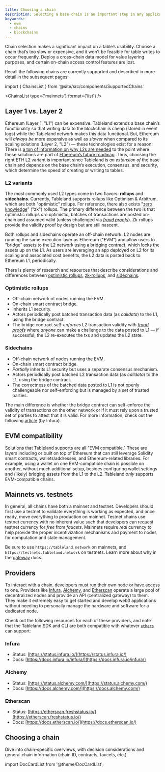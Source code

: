 ```yaml
---
title: Choosing a chain
description: Selecting a base chain is an important step in any application’s design and, especially, for tables.
keywords:
  - evm
  - chains
  - blockchains
---
```


Chain selection makes a significant impact on a table’s usability. Choose a chain that’s too slow or expensive, and it won’t be feasible for table writes to occur frequently. Deploy a cross-chain data model for value layering purposes, and certain on-chain access control features are lost.

Recall the following chains are currently supported and described in more detail in the subsequent pages:

import { ChainsList } from '@site/src/components/SupportedChains'

<ChainsList type={'mainnets'} format={'list'} />

## Layer 1 vs. Layer 2

Ethereum (Layer 1, "L1") can be expensive. Tableland extends a base chain’s functionality so that writing data to the blockchain is cheap (stored in event logs) while the Tableland network makes this data functional. But, Ethereum will _always be_ more expensive as well as _slower_ when compared to its scaling solutions (Layer 2, "L2") — these technologies exist for a reason! There is [a ton of information on why L2s are needed](https://ethereum.org/en/layer-2/) to the point where these solutions are part of [Ethereum’s future roadmap](https://vitalik.ca/general/2021/12/06/endgame.html). Thus, choosing the right ETH L2 variant is important since Tableland is _an extension of_ the base chain and depends on the base chain’s execution, consensus, and security, which determine the speed of creating or writing to tables.

### L2 variants

The most commonly used L2 types come in two flavors: **rollups** and **sidechains**. Currently, Tableland supports rollups like Optimism & Arbitrum, which are both "optimistic" rollups. For reference, there also exists "[zero knowledge](https://ethereum.org/en/developers/docs/scaling/zk-rollups/)" ("zk") rollups. The primary difference between the two is that optimistic rollups _are_ optimistic; batches of transactions are posted on-chain and assumed valid (unless challenged via [_fraud proofs_](https://ethereum.org/en/glossary/#fraud-proof)). Zk-rollups provide the validity proof by design but are still nascent.

Both rollups and sidechains operate an off-chain network. L2 nodes are running the same execution layer as Ethereum ("EVM") and allow users to "bridge" assets to the L2 network using a bridging contract, which locks the assets up on the L1. As users are leveraging an app deployed on L2 for its scaling and associated cost benefits, the L2 data is posted back to Ethereum L1, periodically.

There is plenty of research and resources that describe considerations and differences between [optimistic rollups](https://ethereum.org/en/developers/docs/scaling/optimistic-rollups/), [zk-rollups](https://ethereum.org/en/developers/docs/scaling/zk-rollups/), and [sidechains](https://ethereum.org/en/developers/docs/scaling/sidechains/).

### Optimistic rollups

- Off-chain network of nodes running the EVM.
- On-chain smart contract bridge.
- Inherits L1 security.
- Actors periodically post batched transaction data (as _calldata_) to the L1, using the bridge contract.
- The bridge contract _self-enforces_ L2 transaction validity with [_fraud proofs_](https://ethereum.org/en/glossary/#fraud-proof) where _anyone_ can make a challenge to the data posted to L1 — if successful, the L2 re-executes the txs and updates the L2 state.

### Sidechains

- Off-chain network of nodes running the EVM.
- On-chain smart contract bridge.
- _Partially_ inherits L1 security but uses a separate consensus mechanism.
- Actors periodically post batched L2 transaction data (as _calldata_) to the L1, using the bridge contract.
- The correctness of the batched data posted to L1 is not openly challengeable nor self-enforcing but is managed by a set of trusted parties.

The main difference is whether the bridge contract can self-enforce the validity of transactions on the other network or if it must rely upon a trusted set of parties to attest that it is valid. For more information, check out the following [article](https://blog.infura.io/post/offchain-protocols-sidechains-and-rollups) (by Infura).

## EVM compatibility

Solutions that Tableland supports are all "EVM compatible." These are layers including or built on top of Ethereum that can still leverage Solidity smart contracts, wallets/addresses, and Ethereum-related libraries. For example, using a wallet on one EVM-compatible chain is possible on another, without much additional setup, besides configuring wallet settings and (likely) bridging assets from the L1 to the L2. Tableland _only_ supports EVM-compatible chains.

## Mainnets vs. testnets

In general, all chains have both a mainnet and testnet. Developers should first use a testnet to validate everything is working as expected, and once ready, move everything to production on mainnet. Testnet chains use testnet currency with no inherent value such that developers can request testnet currency for _free_ from _faucets_. Mainnets require _real_ currency to help provide the proper incentivization mechanisms and payment to nodes for computation and state management.

Be sure to use `https://tableland.network` on mainnets, and `https://testnets.tableland.network` on testnets. Learn more about why in the [gateway](gateway) docs.

## Providers

To interact with a chain, developers must run their own node or have access to one. Providers like [Infura](https://infura.io/), [Alchemy](https://www.alchemy.com/), and [Etherscan](https://etherscan.io/) operate a large pool of decentralized nodes and provide an API (centralized gateway) to them. They make it extremely easy to get started and develop web3 applications without needing to personally manage the hardware and software for a dedicated node.

Check out the following resources for each of these providers, and note that the Tableland SDK and CLI are both compatible with whatever [`ethers`](https://docs.ethers.org/v5/api/providers/) can support:

### Infura

- Status: [https://status.infura.io/](https://status.infura.io/)
- Docs: [https://docs.infura.io/infura/](https://docs.infura.io/infura/)

### Alchemy

- Status: [https://status.alchemy.com/](https://status.alchemy.com/)
- Docs: [https://docs.alchemy.com/](https://docs.alchemy.com/)

### Etherscan

- Status: [https://etherscan.freshstatus.io/](https://etherscan.freshstatus.io/)
- Docs: [https://docs.etherscan.io/](https://docs.etherscan.io/)

## Choosing a chain

Dive into chain-specific overviews, with decision considerations and general chain information (chain ID, contracts, faucets, etc.).

import DocCardList from '@theme/DocCardList';

<DocCardList />
